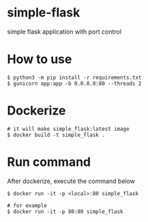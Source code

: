 # simple-flask
simple flask application with port control

# How to use
```shell
$ python3 -m pip install -r requirements.txt
$ gunicorn app:app -b 0.0.0.0:80 --threads 2
```

# Dockerize
```shell
# it will make simple_flask:latest image
$ docker build -t simple_flask .
```
# Run command
After dockerize, execute the command below
```shell
$ docker run -it -p <local>:80 simple_flask

# for example
$ docker run -it -p 80:80 simple_flask
```
